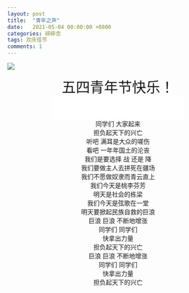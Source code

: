 ```yaml
---
layout: post
title:  "青年之声"
date:   2021-05-04 00:00:00 +0800
categories: 碎碎念
tags: 欢庆佳节
comments: 1
---
```


![](https://gimg2.baidu.com/image_search/src=http%3A%2F%2Ftrademark-pics-search.oss-cn-shanghai.aliyuncs.com%2Fsmall%2Fh4534360077616129.jpg&refer=http%3A%2F%2Ftrademark-pics-search.oss-cn-shanghai.aliyuncs.com&app=2002&size=f9999,10000&q=a80&n=0&g=0n&fmt=jpeg?sec=1622690174&t=b4fcbfa0302ea1a1884604f8362566ea)



<center><font size='6'>五四青年节快乐！</font></center>

<center><iframe frameborder="no" border="0" marginwidth="0" marginheight="0" width=298 height=52 src="//music.163.com/outchain/player?type=2&id=5272534&auto=0&height=32"></iframe></center>

<center>同学们 大家起来</center>

<center>担负起天下的兴亡</center>

<center>听吧 满耳是大众的嗟伤</center>

<center>看吧 一年年国土的沦丧</center>

<center>我们是要选择 战 还是 降</center>

<center>我们要做主人去拼死在疆场</center>

<center>我们不愿做奴隶而青云直上</center>

<center>我们今天是桃李芬芳</center>

<center>明天是社会的栋梁</center>

<center>我们今天是弦歌在一堂</center>

<center>明天要掀起民族自救的巨浪</center>

<center>巨浪 巨浪 不断地增涨</center>

<center>同学们 同学们</center>

<center>快拿出力量</center>

<center>担负起天下的兴亡</center>

<center>巨浪 巨浪 不断地增涨</center>

<center>同学们 同学们</center>

<center>快拿出力量</center>

<center>担负起天下的兴亡</center>

